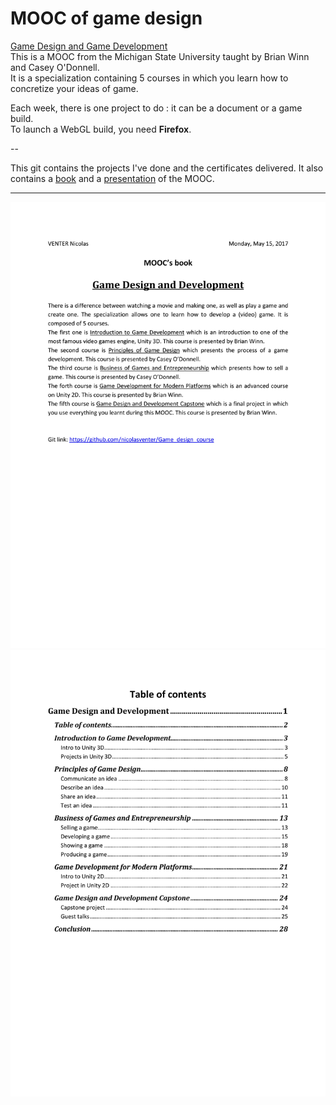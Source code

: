 # MOOC of game design

[Game Design and Game Development](https://www.coursera.org/specializations/game-development)  
This is a MOOC from the Michigan State University taught by Brian Winn and Casey O'Donnell.  
It is a specialization containing 5 courses in which you learn how to concretize your ideas of game.

Each week, there is one project to do : it can be a document or a game build.  
To launch a WebGL build, you need **Firefox**.

--

This git contains the projects I've done and the certificates delivered.
It also contains a [book](MOOC's%20book.pdf) and a [presentation](MOOC's%20presentation.pdf) of the MOOC.

---

![MOOC](MOOC's%20book_01.jpg)
![MOOC](MOOC's%20book_02.jpg)

